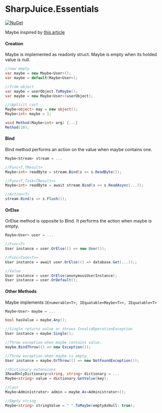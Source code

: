 # SharpJuice.Essentials #

[![NuGet](https://img.shields.io/nuget/v/SharpJuice.Essentials.svg)](https://www.nuget.org/packages/SharpJuice.Essentials/)

Maybe<T> inspired by [this article](http://blog.ploeh.dk/2011/02/04/TheBCLalreadyhasaMaybemonad/) 

#### Creation ####
Maybe<T> is implemented as readonly struct. Maybe is empty when its holded value is null.

```csharp
//new empty
var maybe = new Maybe<User>();
var maybe = default(Maybe<User>);

//from object
var maybe = userObject.ToMaybe();
var maybe = new Maybe<User>(userObject);

//implicit cast
Maybe<object> may = new object();
Maybe<int> maybe = 1;

void Method(Maybe<int> arg) {...}
Method(10);
```


#### Bind ####
Bind method performs an action on the value when maybe contains one.

```csharp
Maybe<Stream> stream = ...

//Func<T,TResult>
Maybe<int> readByte = stream.Bind(s => s.ReadByte());

//Func<T,Task<TResult>>
Maybe<int> readByte = await stream.Bind(s => s.ReadAsync(...)); 

//Action<T>
stream.Bind(s => s.Flush());  
```

#### OrElse ####
OrElse method is opposite to Bind. It performs the action when maybe is empty.

```csharp
Maybe<User> user = ...

//Func<T>
User instance = user.OrElse(() => new User());

//Func<Task<T>>
User instance = await user.OrElse(() => database.Get(...));; 

//Value
User instance = user.OrElse(anonymousUserInstance);
User instance = user.OrDefault();  
```

#### Other Methods ####
Maybe implements ```IEnumerable<T>, IEquatable<Maybe<T>>, IEquatable<T>```

```csharp
Maybe<User> maybe = ...

bool hasValue = maybe.Any();

//Single returns value or throws InvalidOperationException
User instance = maybe.Single();

//Throw exception when maybe contains value.
maybe.BindThrow(() => new Exception());

//Throw exception when maybe is empty
User instance = maybe.OrThrow(() => new NotFoundException());

//Dictionary extensions
IReadOnlyDictionary<string, string> dictionary = ...
Maybe<string> value = dictionary.GetValue(key);

//Cast
Maybe<Administrator> admin = maybe.As<Administrator>();

//Empty string
Maybe<string> stringValue = " ".ToMaybe(emptyAsNull: true);
```

